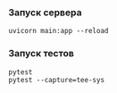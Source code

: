 ### Запуск сервера

`uvicorn main:app --reload`

### Запуск тестов

`pytest`  
`pytest --capture=tee-sys`